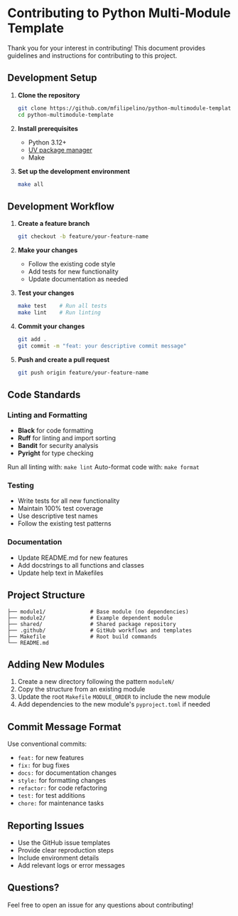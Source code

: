 # Contributing to Python Multi-Module Template

Thank you for your interest in contributing! This document provides guidelines and instructions for contributing to this project.

## Development Setup

1. **Clone the repository**
   ```bash
   git clone https://github.com/mfilipelino/python-multimodule-template.git
   cd python-multimodule-template
   ```

2. **Install prerequisites**
   - Python 3.12+
   - [UV package manager](https://github.com/astral-sh/uv)
   - Make

3. **Set up the development environment**
   ```bash
   make all
   ```

## Development Workflow

1. **Create a feature branch**
   ```bash
   git checkout -b feature/your-feature-name
   ```

2. **Make your changes**
   - Follow the existing code style
   - Add tests for new functionality
   - Update documentation as needed

3. **Test your changes**
   ```bash
   make test    # Run all tests
   make lint    # Run linting
   ```

4. **Commit your changes**
   ```bash
   git add .
   git commit -m "feat: your descriptive commit message"
   ```

5. **Push and create a pull request**
   ```bash
   git push origin feature/your-feature-name
   ```

## Code Standards

### Linting and Formatting
- **Black** for code formatting
- **Ruff** for linting and import sorting
- **Bandit** for security analysis
- **Pyright** for type checking

Run all linting with: `make lint`
Auto-format code with: `make format`

### Testing
- Write tests for all new functionality
- Maintain 100% test coverage
- Use descriptive test names
- Follow the existing test patterns

### Documentation
- Update README.md for new features
- Add docstrings to all functions and classes
- Update help text in Makefiles

## Project Structure

```
├── module1/              # Base module (no dependencies)
├── module2/              # Example dependent module
├── shared/               # Shared package repository
├── .github/              # GitHub workflows and templates
├── Makefile              # Root build commands
└── README.md
```

## Adding New Modules

1. Create a new directory following the pattern `moduleN/`
2. Copy the structure from an existing module
3. Update the root `Makefile` `MODULE_ORDER` to include the new module
4. Add dependencies to the new module's `pyproject.toml` if needed

## Commit Message Format

Use conventional commits:
- `feat:` for new features
- `fix:` for bug fixes
- `docs:` for documentation changes
- `style:` for formatting changes
- `refactor:` for code refactoring
- `test:` for test additions
- `chore:` for maintenance tasks

## Reporting Issues

- Use the GitHub issue templates
- Provide clear reproduction steps
- Include environment details
- Add relevant logs or error messages

## Questions?

Feel free to open an issue for any questions about contributing!